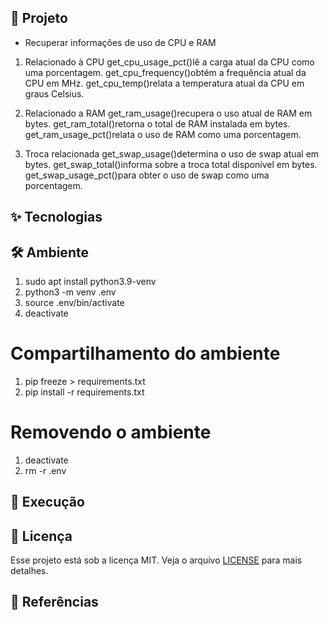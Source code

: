 ## 🌱 Projeto

- Recuperar informações de uso de CPU e RAM

1. Relacionado à CPU
get_cpu_usage_pct()lê a carga atual da CPU como uma porcentagem.
get_cpu_frequency()obtém a frequência atual da CPU em MHz.
get_cpu_temp()relata a temperatura atual da CPU em graus Celsius.

2. Relacionado a RAM
get_ram_usage()recupera o uso atual de RAM em bytes.
get_ram_total()retorna o total de RAM instalada em bytes.
get_ram_usage_pct()relata o uso de RAM como uma porcentagem.

3. Troca relacionada
get_swap_usage()determina o uso de swap atual em bytes.
get_swap_total()informa sobre a troca total disponível em bytes.
get_swap_usage_pct()para obter o uso de swap como uma porcentagem.

## ✨ Tecnologias

## 🛠️ Ambiente 
1. sudo apt install python3.9-venv
2. python3 -m venv .env
3. source .env/bin/activate
4. deactivate

# Compartilhamento do ambiente
1. pip freeze > requirements.txt
2. pip install -r requirements.txt

# Removendo o ambiente
1. deactivate
2. rm -r .env

## 🚀 Execução

## 📄 Licença
Esse projeto está sob a licença MIT. Veja o arquivo [LICENSE](LICENSE) para mais detalhes.

## 🙇 Referências